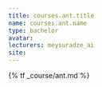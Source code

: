 ```yaml
---
title: courses.ant.title
name: courses.ant.name
type: bachelor
avatar:
lecturers: meysuradze_ai
site: 
---
```


{% tf _course/ant.md %}